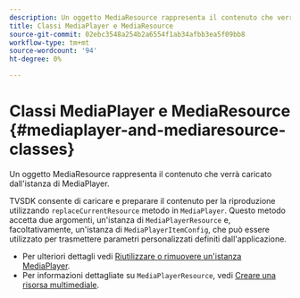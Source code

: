 ```yaml
---
description: Un oggetto MediaResource rappresenta il contenuto che verrà caricato dall'istanza di MediaPlayer.
title: Classi MediaPlayer e MediaResource
source-git-commit: 02ebc3548a254b2a6554f1ab34afbb3ea5f09bb8
workflow-type: tm+mt
source-wordcount: '94'
ht-degree: 0%

---
```


# Classi MediaPlayer e MediaResource {#mediaplayer-and-mediaresource-classes}

Un oggetto MediaResource rappresenta il contenuto che verrà caricato dall&#39;istanza di MediaPlayer.

<!--<a id="section_431AB7221E0249BF949EC72EEB9B428A"></a>-->

TVSDK consente di caricare e preparare il contenuto per la riproduzione utilizzando `replaceCurrentResource` metodo in `MediaPlayer`. Questo metodo accetta due argomenti, un&#39;istanza di `MediaPlayerResource` e, facoltativamente, un&#39;istanza di `MediaPlayerItemConfig`, che può essere utilizzato per trasmettere parametri personalizzati definiti dall&#39;applicazione.

* Per ulteriori dettagli vedi [Riutilizzare o rimuovere un&#39;istanza MediaPlayer](../../../../tvsdk-3x-android-prog/android-3x-content-playback-options-android2/mediaplayerobjects-working-with/android-3x-mediaplayer-reuse-or-remove.md).
* Per informazioni dettagliate su `MediaPlayerResource`, vedi [Creare una risorsa multimediale](../../../../tvsdk-3x-android-prog/android-3x-content-playback-options-android2/mediaplayer-initialize-for-video/android-3x-media-resource-create.md).
